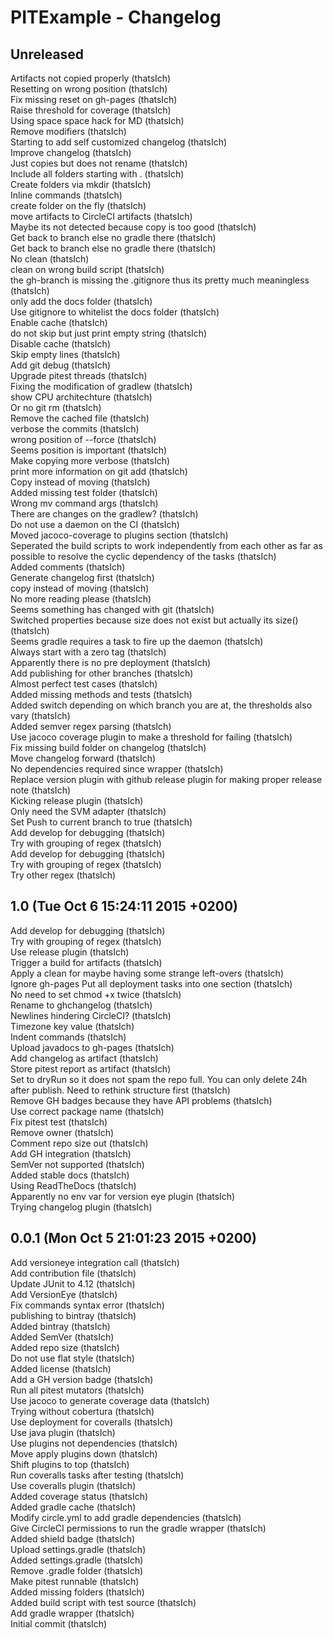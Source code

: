 PITExample - Changelog
======================

Unreleased  
----------  
Artifacts not copied properly (thatsIch)  
Resetting on wrong position (thatsIch)  
Fix missing reset on gh-pages (thatsIch)  
Raise threshold for coverage (thatsIch)  
Using space space hack for MD (thatsIch)  
Remove modifiers (thatsIch)  
Starting to add self customized changelog (thatsIch)  
Improve changelog (thatsIch)  
Just copies but does not rename (thatsIch)  
Include all folders starting with . (thatsIch)  
Create folders via mkdir (thatsIch)  
Inline commands (thatsIch)  
create folder on the fly (thatsIch)  
move artifacts to CircleCI artifacts (thatsIch)  
Maybe its not detected because copy is too good (thatsIch)  
Get back to branch else no gradle there (thatsIch)  
Get back to branch else no gradle there (thatsIch)  
No clean (thatsIch)  
clean on wrong build script (thatsIch)  
the gh-branch is missing the .gitignore thus its pretty much meaningless (thatsIch)  
only add the docs folder (thatsIch)  
Use gitignore to whitelist the docs folder (thatsIch)  
Enable cache (thatsIch)  
do not skip but just print empty string (thatsIch)  
Disable cache (thatsIch)  
Skip empty lines (thatsIch)  
Add git debug (thatsIch)  
Upgrade pitest threads (thatsIch)  
Fixing the modification of gradlew (thatsIch)  
show CPU architechture (thatsIch)  
Or no git rm (thatsIch)  
Remove the cached file (thatsIch)  
verbose the commits (thatsIch)  
wrong position of --force (thatsIch)  
Seems position is important (thatsIch)  
Make copying more verbose (thatsIch)  
print more information on git add (thatsIch)  
Copy instead of moving (thatsIch)  
Added missing test folder (thatsIch)  
Wrong mv command args (thatsIch)  
There are changes on the gradlew? (thatsIch)  
Do not use a daemon on the CI (thatsIch)  
Moved jacoco-coverage to plugins section (thatsIch)  
Seperated the build scripts to work independently from each other as far as possible to resolve the cyclic dependency of the tasks (thatsIch)  
Added comments (thatsIch)  
Generate changelog first (thatsIch)  
copy instead of moving (thatsIch)  
No more reading please (thatsIch)  
Seems something has changed with git (thatsIch)  
Switched properties because size does not exist but actually its size() (thatsIch)  
Seems gradle requires a task to fire up the daemon (thatsIch)  
Always start with a zero tag (thatsIch)  
Apparently there is no pre deployment (thatsIch)  
Add publishing for other branches (thatsIch)  
Almost perfect test cases (thatsIch)  
Added missing methods and tests (thatsIch)  
Added switch depending on which branch you are at, the thresholds also vary (thatsIch)  
Added semver regex parsing (thatsIch)  
Use jacoco coverage plugin to make a threshold for failing (thatsIch)  
Fix missing build folder on changelog (thatsIch)  
Move changelog forward (thatsIch)  
No dependencies required since wrapper (thatsIch)  
Replace version plugin with github release plugin for making proper release note (thatsIch)  
Kicking release plugin (thatsIch)  
Only need the SVM adapter (thatsIch)  
Set Push to current branch to true (thatsIch)  
Add develop for debugging (thatsIch)  
Try with grouping of regex (thatsIch)  
Add develop for debugging (thatsIch)  
Try with grouping of regex (thatsIch)  
Try other regex (thatsIch)  
  
1.0 (Tue Oct 6 15:24:11 2015 +0200)  
-----------------------------------  
Add develop for debugging (thatsIch)  
Try with grouping of regex (thatsIch)  
Use release plugin (thatsIch)  
Trigger a build for artifacts (thatsIch)  
Apply a clean for maybe having some strange left-overs (thatsIch)  
Ignore gh-pages Put all deployment tasks into one section (thatsIch)  
No need to set chmod +x twice (thatsIch)  
Rename to ghchangelog (thatsIch)  
Newlines hindering CircleCI? (thatsIch)  
Timezone key value (thatsIch)  
Indent commands (thatsIch)  
Upload javadocs to gh-pages (thatsIch)  
Add changelog as artifact (thatsIch)  
Store pitest report as artifact (thatsIch)  
Set to dryRun so it does not spam the repo full. You can only delete 24h after publish. Need to rethink structure first (thatsIch)  
Remove GH badges because they have API problems (thatsIch)  
Use correct package name (thatsIch)  
Fix pitest test (thatsIch)  
Remove owner (thatsIch)  
Comment repo size out (thatsIch)  
Add GH integration (thatsIch)  
SemVer not supported (thatsIch)  
Added stable docs (thatsIch)  
Using ReadTheDocs (thatsIch)  
Apparently no env var for version eye plugin (thatsIch)  
Trying changelog plugin (thatsIch)  
  
0.0.1 (Mon Oct 5 21:01:23 2015 +0200)  
-------------------------------------  
Add versioneye integration call (thatsIch)  
Add contribution file (thatsIch)  
Update JUnit to 4.12 (thatsIch)  
Add VersionEye (thatsIch)  
Fix commands syntax error (thatsIch)  
publishing to bintray (thatsIch)  
Added bintray (thatsIch)  
Added SemVer (thatsIch)  
Added repo size (thatsIch)  
Do not use flat style (thatsIch)  
Added license (thatsIch)  
Add a GH version badge (thatsIch)  
Run all pitest mutators (thatsIch)  
Use jacoco to generate coverage data (thatsIch)  
Trying without cobertura (thatsIch)  
Use deployment for coveralls (thatsIch)  
Use java plugin (thatsIch)  
Use plugins not dependencies (thatsIch)  
Move apply plugins down (thatsIch)  
Shift plugins to top (thatsIch)  
Run coveralls tasks after testing (thatsIch)  
Use coveralls plugin (thatsIch)  
Added coverage status (thatsIch)  
Added gradle cache (thatsIch)  
Modify circle.yml to add gradle dependencies (thatsIch)  
Give CircleCI permissions to run the gradle wrapper (thatsIch)  
Added shield badge (thatsIch)  
Upload settings.gradle (thatsIch)  
Added settings.gradle (thatsIch)  
Remove .gradle folder (thatsIch)  
Make pitest runnable (thatsIch)  
Added missing folders (thatsIch)  
Added build script with test source (thatsIch)  
Add gradle wrapper (thatsIch)  
Initial commit (thatsIch)  
  